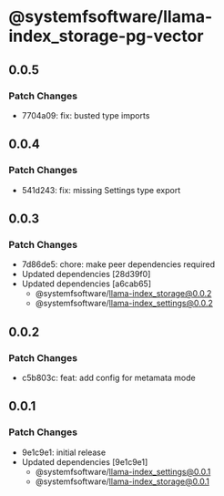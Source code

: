# @systemfsoftware/llama-index_storage-pg-vector

## 0.0.5

### Patch Changes

- 7704a09: fix: busted type imports

## 0.0.4

### Patch Changes

- 541d243: fix: missing Settings type export

## 0.0.3

### Patch Changes

- 7d86de5: chore: make peer dependencies required
- Updated dependencies [28d39f0]
- Updated dependencies [a6cab65]
  - @systemfsoftware/llama-index_storage@0.0.2
  - @systemfsoftware/llama-index_settings@0.0.2

## 0.0.2

### Patch Changes

- c5b803c: feat: add config for metamata mode

## 0.0.1

### Patch Changes

- 9e1c9e1: initial release
- Updated dependencies [9e1c9e1]
  - @systemfsoftware/llama-index_settings@0.0.1
  - @systemfsoftware/llama-index_storage@0.0.1
